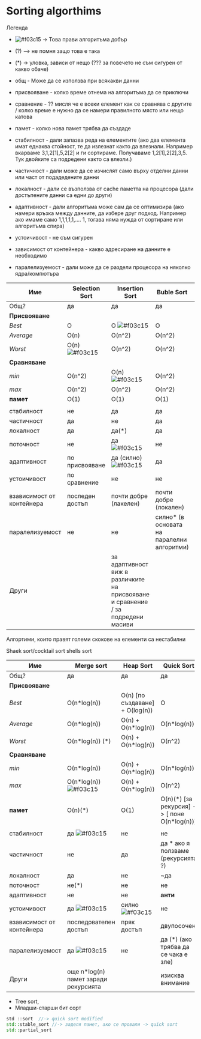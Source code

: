 # Sorting algorthims


Легенда

 - ![#f03c15](https://placehold.co/15x15/f03c15/f03c15.png) -> Това прави алгоритъма добър
 - (?) –> не помня защо това е така
 - (*) -> уловка, зависи от нещо (??? за повечето не съм сигурен от какво обаче)

 - общ - Може да се използва при всякакви данни
 - присвояване - колко време отнема на алгоритъма да се приключи
 - сравнение - ?? мисля че е всеки елемент как се сравнява с другите / колко време е нужно да се намери правилното място или нещо катова
 - памет - колко нова памет трябва да създаде
 - стабилност - дали запазва реда на елементите (ако два елемента имат еднаква стойност, те да излезнат както да влезнали. Например вкарваме 3,1,2[1],5,2[2] и ги сортираме. Получаваме 1,2[1],2[2],3,5. Тук двойките са подредени както са влезли.)
 - частичност - дали може да се изчислят само върху отделни данни или част от подадедените данни
 - локалност - дали се възползва от cache паметта на процесора (дали достъпените данни са едни до други)
 - адаптивност - дали алгоритъма може сам да се оптимизира (ако намери връзка между данните, да избере друг подход. Например ако имаме само 1,1,1,1,1,.... 1, тогава няма нужда от сортиране или алгоритъма спира)
 - устоичивост - не съм сигурен
 - зависимост от контейнера - какво адресиране на данните е необходимо
 - паралелизуемост - дали може да се раздели процесора на няколко ядра/компютъра

|Име|Selection Sort | Insertion Sort | Buble Sort | Shell|
|---|---|---|---|---|
|Общ?|да|да|да|да|
|**Присвояване**|||||
|*Best*|O|O  ![#f03c15](https://placehold.co/15x15/f03c15/f03c15.png)|O|O|
|*Average*|O(n)|O(n^2)|O(n^2)|O(n*log(n))|
|*Worst*|O(n)  ![#f03c15](https://placehold.co/15x15/f03c15/f03c15.png)|O(n^2)|O(n^2)|O(n*log(n))|
|**Сравняване**|||||
|*min*|O(n^2)|O(n)  ![#f03c15](https://placehold.co/15x15/f03c15/f03c15.png)|O(n^2)|O(n)|
|*max*|O(n^2)|O(n^2)|O(n^2)|O(n*log(n))|
|**памет**|O(1)|O(1)|O(1)|O(1)|
||||||
|стабилност|не|да|да|не|
|частичност|да|не|да|не|
|локалност|да|да(*)|да|не|
|поточност|не|да ![#f03c15](https://placehold.co/15x15/f03c15/f03c15.png)|не|не|
|адаптивност|по присвояване| да (силно)  ![#f03c15](https://placehold.co/15x15/f03c15/f03c15.png)| да|да|
|устоичивост|по сравнение|не|не|не|
|взависимост от контейнера|последен достъп| почти добре (лакелен)|почти добре (локален)|пряк|
|паралелизуемост|не|не|силно* (в основата на паралелни алгоритми)|не|
|Други||за адаптивност виж в различките на присвояване и сравнение / за подредени масиви||капризен алгоритъм|

Алгортими, които правят големи скокове на елементи са нестабилни

Shaek sort/cocktail sort
shells sort


|Име|Merge sort | Heap Sort | Quick Sort |
|---|---|---|---|
|Общ?|да|да|да|
|**Присвояване**||||
|*Best*|O(n*log(n))|O(n) [по създаване] + O(log(n)) |O|
|*Average*|O(n*log(n))|O(n) + O(n*log(n))|O(n*log(n))|
|*Worst*|O(n*log(n)) (\*)|O(n) + O(n*log(n))|O(n^2)|
|**Сравняване**||||
|*min*|O(n*log(n))|O(n) + O(n*log(n))|O(n*log(n))|
|*max*|O(n*log(n))  ![#f03c15](https://placehold.co/15x15/f03c15/f03c15.png)|O(n) + O(n*log(n))|O(n^2)|
|**памет**|O(n)(*)|O(1)|O(n)(*) [за рекурсия] -> [ поне O(n\*log(n))]|
|||||
|стабилност|да ![#f03c15](https://placehold.co/15x15/f03c15/f03c15.png)|не|не|
|частичност|не|да|да * ако я ползваме  (рекурсията ?)|
|локалност|да|не|~да|
|поточност|не(*)|не|не|
|адаптивност|не|не| **анти** |
|устоичивост|да ![#f03c15](https://placehold.co/15x15/f03c15/f03c15.png)|силно ![#f03c15](https://placehold.co/15x15/f03c15/f03c15.png)|не|
|взависимост от контейнера|последователен достъп| пряк достъп|двупосочен|
|паралелизуемост|да  ![#f03c15](https://placehold.co/15x15/f03c15/f03c15.png)|не| да (*) (ако трябва да се чака е зле)|
|Други|още n*log(n) памет заради рекурсията||изисква внимание|

- Tree sort,
- Младши-старши бит сорт

``` cpp
std ::sort  //-> quick sort modified
std::stable_sort //-> заделя памет, ако се провали -> quick sort
std::partial_sort
```